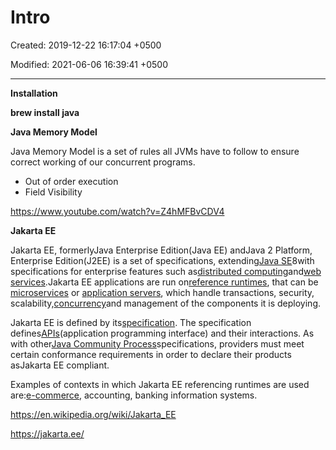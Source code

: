# Intro

Created: 2019-12-22 16:17:04 +0500

Modified: 2021-06-06 16:39:41 +0500

---

**Installation**

**brew install java**



**Java Memory Model**

Java Memory Model is a set of rules all JVMs have to follow to ensure correct working of our concurrent programs.


-   Out of order execution
-   Field Visibility



<https://www.youtube.com/watch?v=Z4hMFBvCDV4>



**Jakarta EE**

Jakarta EE, formerlyJava Enterprise Edition(Java EE) andJava 2 Platform, Enterprise Edition(J2EE) is a set of specifications, extending[Java SE](https://en.wikipedia.org/wiki/Java_SE)8with specifications for enterprise features such as[distributed computing](https://en.wikipedia.org/wiki/Distributed_computing)and[web services](https://en.wikipedia.org/wiki/Web_service).Jakarta EE applications are run on[reference runtimes](https://en.wikipedia.org/w/index.php?title=Reference_runtime&action=edit&redlink=1), that can be [microservices](https://en.wikipedia.org/wiki/Microservices) or [application servers](https://en.wikipedia.org/wiki/Application_server), which handle transactions, security, scalability,[concurrency](https://en.wikipedia.org/wiki/Concurrency_(computer_science))and management of the components it is deploying.



Jakarta EE is defined by its[specification](https://en.wikipedia.org/wiki/Program_specification). The specification defines[APIs](https://en.wikipedia.org/wiki/Application_programming_interface)(application programming interface) and their interactions. As with other[Java Community Process](https://en.wikipedia.org/wiki/Java_Community_Process)specifications, providers must meet certain conformance requirements in order to declare their products asJakarta EE compliant.

Examples of contexts in which Jakarta EE referencing runtimes are used are:[e-commerce](https://en.wikipedia.org/wiki/E-commerce), accounting, banking information systems.



<https://en.wikipedia.org/wiki/Jakarta_EE>

<https://jakarta.ee/>
